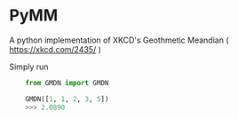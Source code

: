 # PyMM
A python implementation of XKCD's Geothmetic Meandian ( https://xkcd.com/2435/ )

Simply run 
```python
    from GMDN import GMDN

    GMDN([1, 1, 2, 3, 5])
    >>> 2.0890
```